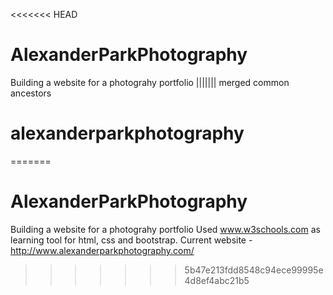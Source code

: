 <<<<<<< HEAD
# AlexanderParkPhotography
Building a website for a photograhy portfolio
||||||| merged common ancestors
# alexanderparkphotography
=======
# AlexanderParkPhotography
Building a website for a photograhy portfolio
Used www.w3schools.com as learning tool for html, css and bootstrap.
Current website - http://www.alexanderparkphotography.com/
>>>>>>> 5b47e213fdd8548c94ece99995e4d8ef4abc21b5
